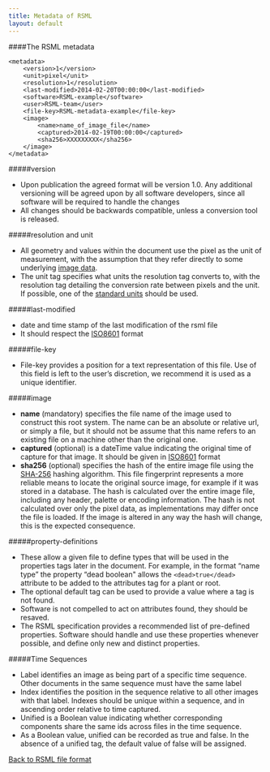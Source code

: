 ```yaml
---
title: Metadata of RSML
layout: default
---
```


####The RSML metadata

    <metadata>
        <version>1</version>
        <unit>pixel</unit>
        <resolution>1</resolution>
        <last-modified>2014-02-20T00:00:00</last-modified>
        <software>RSML-example</software>
        <user>RSML-team</user>
        <file-key>RSML-metadata-example</file-key>
        <image>
            <name>name_of_image_file</name>
            <captured>2014-02-19T00:00:00</captured>
            <sha256>XXXXXXXXX</sha256>
        </image>
    </metadata>


#####version
  - Upon publication the agreed format will be version 1.0. Any additional versioning will be agreed upon by all software developers, since all software will be required to handle the changes
  - All changes should be backwards compatible, unless a conversion tool is released.

#####resolution and unit
  - All geometry and values within the document use the pixel as the unit of measurement, with the assumption that they refer directly to some underlying [image data](#image).
  - The unit tag specifies what units the resolution tag converts to, with the resolution tag detailing the conversion rate between pixels and the unit. If possible, one of the [standard units][] should be used. 

[standard units]: (units#units)
  
#####last-modified
  - date and time stamp of the last modification of the rsml file
  - It should respect the [ISO8601][] format
  
#####file-key
  - File-key provides a position for a text representation of this file. Use of this field is left to the user’s discretion, we recommend it is used as a unique identifier.
  
#####image
  - **name** (mandatory) specifies the file name of the image used to construct this root system. The name can be an absolute or relative url, or simply a file, but it should not be assume that this name refers to an existing file on a machine other than the original one.
  - **captured** (optional) is a dateTime value indicating the original time of capture for that image. It should be given in  [ISO8601][] format
  - **sha256** (optional) specifies the hash of the entire image file using the [SHA-256][] hashing algorithm. This file fingerprint represents a more reliable means to locate the original source image, for example if it was stored in a database. The hash is calculated over the entire image file, including any header, palette or encoding information. The hash is not calculated over only the pixel data, as implementations may differ once the file is loaded. If the image is altered in any way the hash will change, this is the expected consequence.

[ISO8601]: units#data-and-time
[SHA-256]: http://en.wikipedia.org/wiki/SHA-2
  
#####property-definitions
  - These allow a given file to define types that will be used in the properties tags later in the document. For example, in the format “name type” the property “dead boolean" allows the `<dead>true</dead>` attribute to be added to the attributes tag for a plant or root.
  - The optional default tag can be used to provide a value where a tag is not found.
  - Software is not compelled to act on attributes found, they should be resaved.
  - The RSML specification provides a recommended list of pre-defined properties. Software should handle and use these properties whenever possible, and define only new and distinct properties.

#####Time Sequences
  - Label identifies an image as being part of a specific time sequence. Other documents in the same sequence must have the same label
  - Index identifies the position in the sequence relative to all other images with that label. Indexes should be unique within a sequence, and in ascending order relative to time captured.
  - Unified is a Boolean value indicating whether corresponding components share the same ids across files in the time sequence.
  - As a Boolean value, unified can be recorded as <unified>true</unified> and <unified>false</unified>. In the absence of a unified tag, the default value of false will be assigned.

[Back to RSML file format](index)


<!--
[test link to section in same page](#version)
[test link to section in same page](#resolution-and-unit)

[test link to section in other page](scene#annotations)
[test link to section in other page](scene#time-series)

conclusion:
 - one # followed by the section name, the section level is irrelevant
 - use lower-case section name and replace spaces by '-'
-->

